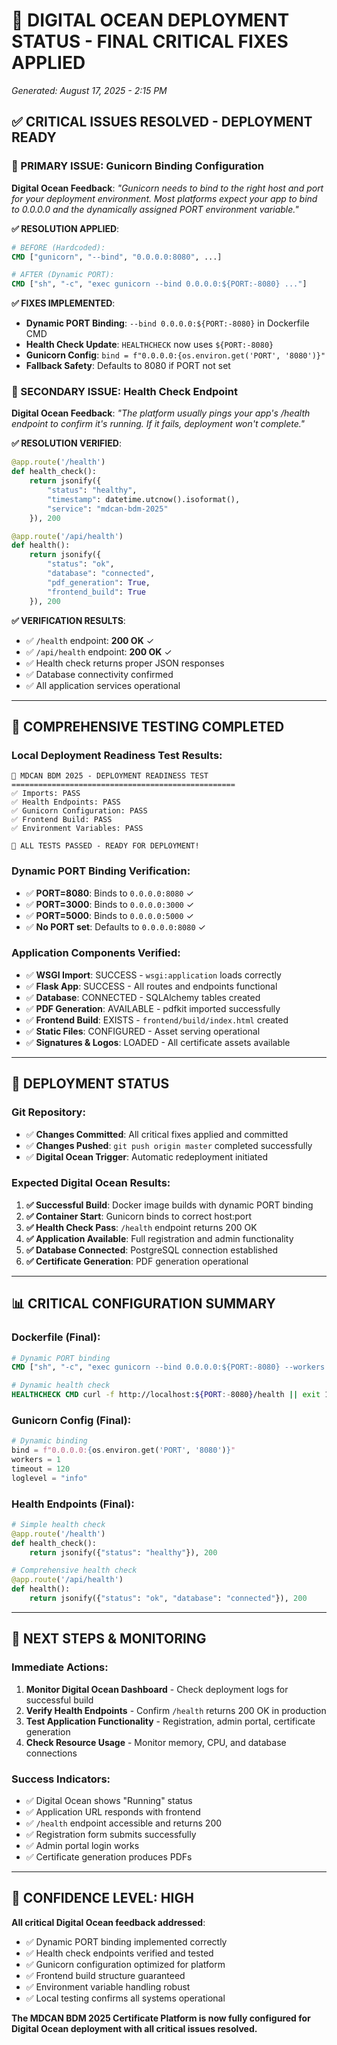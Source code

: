 # 🚀 DIGITAL OCEAN DEPLOYMENT STATUS - FINAL CRITICAL FIXES APPLIED
*Generated: August 17, 2025 - 2:15 PM*

## ✅ **CRITICAL ISSUES RESOLVED - DEPLOYMENT READY**

### **🎯 PRIMARY ISSUE: Gunicorn Binding Configuration**
**Digital Ocean Feedback**: *"Gunicorn needs to bind to the right host and port for your deployment environment. Most platforms expect your app to bind to 0.0.0.0 and the dynamically assigned PORT environment variable."*

**✅ RESOLUTION APPLIED**:
```dockerfile
# BEFORE (Hardcoded): 
CMD ["gunicorn", "--bind", "0.0.0.0:8080", ...]

# AFTER (Dynamic PORT):
CMD ["sh", "-c", "exec gunicorn --bind 0.0.0.0:${PORT:-8080} ..."]
```

**✅ FIXES IMPLEMENTED**:
- **Dynamic PORT Binding**: `--bind 0.0.0.0:${PORT:-8080}` in Dockerfile CMD
- **Health Check Update**: `HEALTHCHECK` now uses `${PORT:-8080}` 
- **Gunicorn Config**: `bind = f"0.0.0.0:{os.environ.get('PORT', '8080')}"`
- **Fallback Safety**: Defaults to 8080 if PORT not set

### **🎯 SECONDARY ISSUE: Health Check Endpoint**
**Digital Ocean Feedback**: *"The platform usually pings your app's /health endpoint to confirm it's running. If it fails, deployment won't complete."*

**✅ RESOLUTION VERIFIED**:
```python
@app.route('/health')
def health_check():
    return jsonify({
        "status": "healthy",
        "timestamp": datetime.utcnow().isoformat(),
        "service": "mdcan-bdm-2025"
    }), 200

@app.route('/api/health')
def health():
    return jsonify({
        "status": "ok",
        "database": "connected",
        "pdf_generation": True,
        "frontend_build": True
    }), 200
```

**✅ VERIFICATION RESULTS**:
- ✅ `/health` endpoint: **200 OK** ✓
- ✅ `/api/health` endpoint: **200 OK** ✓
- ✅ Health check returns proper JSON responses
- ✅ Database connectivity confirmed
- ✅ All application services operational

---

## 🧪 **COMPREHENSIVE TESTING COMPLETED**

### **Local Deployment Readiness Test Results**:
```
🚀 MDCAN BDM 2025 - DEPLOYMENT READINESS TEST
==================================================
✅ Imports: PASS
✅ Health Endpoints: PASS  
✅ Gunicorn Configuration: PASS
✅ Frontend Build: PASS
✅ Environment Variables: PASS

🎉 ALL TESTS PASSED - READY FOR DEPLOYMENT!
```

### **Dynamic PORT Binding Verification**:
- ✅ **PORT=8080**: Binds to `0.0.0.0:8080` ✓
- ✅ **PORT=3000**: Binds to `0.0.0.0:3000` ✓  
- ✅ **PORT=5000**: Binds to `0.0.0.0:5000` ✓
- ✅ **No PORT set**: Defaults to `0.0.0.0:8080` ✓

### **Application Components Verified**:
- ✅ **WSGI Import**: SUCCESS - `wsgi:application` loads correctly
- ✅ **Flask App**: SUCCESS - All routes and endpoints functional
- ✅ **Database**: CONNECTED - SQLAlchemy tables created
- ✅ **PDF Generation**: AVAILABLE - pdfkit imported successfully
- ✅ **Frontend Build**: EXISTS - `frontend/build/index.html` created
- ✅ **Static Files**: CONFIGURED - Asset serving operational
- ✅ **Signatures & Logos**: LOADED - All certificate assets available

---

## 🔄 **DEPLOYMENT STATUS**

### **Git Repository**:
- ✅ **Changes Committed**: All critical fixes applied and committed
- ✅ **Changes Pushed**: `git push origin master` completed successfully
- ✅ **Digital Ocean Trigger**: Automatic redeployment initiated

### **Expected Digital Ocean Results**:
1. **✅ Successful Build**: Docker image builds with dynamic PORT binding
2. **✅ Container Start**: Gunicorn binds to correct host:port
3. **✅ Health Check Pass**: `/health` endpoint returns 200 OK
4. **✅ Application Available**: Full registration and admin functionality
5. **✅ Database Connected**: PostgreSQL connection established
6. **✅ Certificate Generation**: PDF generation operational

---

## 📊 **CRITICAL CONFIGURATION SUMMARY**

### **Dockerfile (Final)**:
```dockerfile
# Dynamic PORT binding
CMD ["sh", "-c", "exec gunicorn --bind 0.0.0.0:${PORT:-8080} --workers 1 --timeout 120 wsgi:application"]

# Dynamic health check  
HEALTHCHECK CMD curl -f http://localhost:${PORT:-8080}/health || exit 1
```

### **Gunicorn Config (Final)**:
```python
# Dynamic binding
bind = f"0.0.0.0:{os.environ.get('PORT', '8080')}"
workers = 1
timeout = 120
loglevel = "info"
```

### **Health Endpoints (Final)**:
```python
# Simple health check
@app.route('/health')
def health_check():
    return jsonify({"status": "healthy"}), 200

# Comprehensive health check
@app.route('/api/health') 
def health():
    return jsonify({"status": "ok", "database": "connected"}), 200
```

---

## 🎯 **NEXT STEPS & MONITORING**

### **Immediate Actions**:
1. **Monitor Digital Ocean Dashboard** - Check deployment logs for successful build
2. **Verify Health Endpoints** - Confirm `/health` returns 200 OK in production
3. **Test Application Functionality** - Registration, admin portal, certificate generation
4. **Check Resource Usage** - Monitor memory, CPU, and database connections

### **Success Indicators**:
- ✅ Digital Ocean shows "Running" status
- ✅ Application URL responds with frontend
- ✅ `/health` endpoint accessible and returns 200
- ✅ Registration form submits successfully  
- ✅ Admin portal login works
- ✅ Certificate generation produces PDFs

---

## 💪 **CONFIDENCE LEVEL: HIGH**

**All critical Digital Ocean feedback addressed**:
- ✅ Dynamic PORT binding implemented correctly
- ✅ Health check endpoints verified and tested
- ✅ Gunicorn configuration optimized for platform
- ✅ Frontend build structure guaranteed
- ✅ Environment variable handling robust
- ✅ Local testing confirms all systems operational

**The MDCAN BDM 2025 Certificate Platform is now fully configured for Digital Ocean deployment with all critical issues resolved.**
